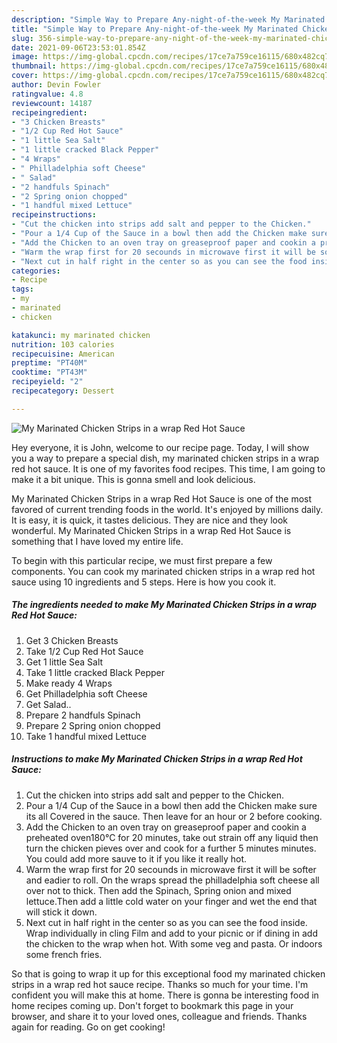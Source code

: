 ```yaml
---
description: "Simple Way to Prepare Any-night-of-the-week My Marinated Chicken Strips in a wrap Red Hot Sauce"
title: "Simple Way to Prepare Any-night-of-the-week My Marinated Chicken Strips in a wrap Red Hot Sauce"
slug: 356-simple-way-to-prepare-any-night-of-the-week-my-marinated-chicken-strips-in-a-wrap-red-hot-sauce
date: 2021-09-06T23:53:01.854Z
image: https://img-global.cpcdn.com/recipes/17ce7a759ce16115/680x482cq70/my-marinated-chicken-strips-in-a-wrap-red-hot-sauce-recipe-main-photo.jpg
thumbnail: https://img-global.cpcdn.com/recipes/17ce7a759ce16115/680x482cq70/my-marinated-chicken-strips-in-a-wrap-red-hot-sauce-recipe-main-photo.jpg
cover: https://img-global.cpcdn.com/recipes/17ce7a759ce16115/680x482cq70/my-marinated-chicken-strips-in-a-wrap-red-hot-sauce-recipe-main-photo.jpg
author: Devin Fowler
ratingvalue: 4.8
reviewcount: 14187
recipeingredient:
- "3 Chicken Breasts"
- "1/2 Cup Red Hot Sauce"
- "1 little Sea Salt"
- "1 little cracked Black Pepper"
- "4 Wraps"
- " Philladelphia soft Cheese"
- " Salad"
- "2 handfuls Spinach"
- "2 Spring onion chopped"
- "1 handful mixed Lettuce"
recipeinstructions:
- "Cut the chicken into strips add salt and pepper to the Chicken."
- "Pour a 1/4 Cup of the Sauce in a bowl then add the Chicken make sure its all Covered in the sauce. Then leave for an hour or 2 before cooking."
- "Add the Chicken to an oven tray on greaseproof paper and cookin a preheated oven180°C for 20 minutes, take out strain off any liquid then turn the chicken pieves over and cook for a further 5 minutes minutes. You could add more sauve to it if you like it really hot."
- "Warm the wrap first for 20 secounds in microwave first it will be softer and eadier to roll. On the wraps spread the philladelphia soft cheese all over not to thick. Then add the Spinach, Spring onion and mixed lettuce.Then add a little cold water on your finger and wet the end that will stick it down."
- "Next cut in half right in the center so as you can see the food inside. Wrap individually in cling Film and add to your picnic or if dining in add the chicken to the wrap when hot. With some veg and pasta. Or indoors some french fries."
categories:
- Recipe
tags:
- my
- marinated
- chicken

katakunci: my marinated chicken 
nutrition: 103 calories
recipecuisine: American
preptime: "PT40M"
cooktime: "PT43M"
recipeyield: "2"
recipecategory: Dessert

---
```



![My Marinated Chicken Strips in a wrap Red Hot Sauce](https://img-global.cpcdn.com/recipes/17ce7a759ce16115/680x482cq70/my-marinated-chicken-strips-in-a-wrap-red-hot-sauce-recipe-main-photo.jpg)

Hey everyone, it is John, welcome to our recipe page. Today, I will show you a way to prepare a special dish, my marinated chicken strips in a wrap red hot sauce. It is one of my favorites food recipes. This time, I am going to make it a bit unique. This is gonna smell and look delicious.

My Marinated Chicken Strips in a wrap Red Hot Sauce is one of the most favored of current trending foods in the world. It's enjoyed by millions daily. It is easy, it is quick, it tastes delicious. They are nice and they look wonderful. My Marinated Chicken Strips in a wrap Red Hot Sauce is something that I have loved my entire life.




To begin with this particular recipe, we must first prepare a few components. You can cook my marinated chicken strips in a wrap red hot sauce using 10 ingredients and 5 steps. Here is how you cook it.

<!--inarticleads1-->

##### The ingredients needed to make My Marinated Chicken Strips in a wrap Red Hot Sauce:

1. Get 3 Chicken Breasts
1. Take 1/2 Cup Red Hot Sauce
1. Get 1 little Sea Salt
1. Take 1 little cracked Black Pepper
1. Make ready 4 Wraps
1. Get  Philladelphia soft Cheese
1. Get  Salad..
1. Prepare 2 handfuls Spinach
1. Prepare 2 Spring onion chopped
1. Take 1 handful mixed Lettuce




<!--inarticleads2-->

##### Instructions to make My Marinated Chicken Strips in a wrap Red Hot Sauce:

1. Cut the chicken into strips add salt and pepper to the Chicken.
1. Pour a 1/4 Cup of the Sauce in a bowl then add the Chicken make sure its all Covered in the sauce. Then leave for an hour or 2 before cooking.
1. Add the Chicken to an oven tray on greaseproof paper and cookin a preheated oven180°C for 20 minutes, take out strain off any liquid then turn the chicken pieves over and cook for a further 5 minutes minutes. You could add more sauve to it if you like it really hot.
1. Warm the wrap first for 20 secounds in microwave first it will be softer and eadier to roll. On the wraps spread the philladelphia soft cheese all over not to thick. Then add the Spinach, Spring onion and mixed lettuce.Then add a little cold water on your finger and wet the end that will stick it down.
1. Next cut in half right in the center so as you can see the food inside. Wrap individually in cling Film and add to your picnic or if dining in add the chicken to the wrap when hot. With some veg and pasta. Or indoors some french fries.




So that is going to wrap it up for this exceptional food my marinated chicken strips in a wrap red hot sauce recipe. Thanks so much for your time. I'm confident you will make this at home. There is gonna be interesting food in home recipes coming up. Don't forget to bookmark this page in your browser, and share it to your loved ones, colleague and friends. Thanks again for reading. Go on get cooking!
